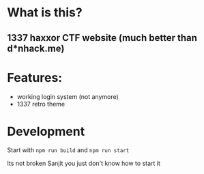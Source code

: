 # What is this?

## 1337 haxxor CTF website (much better than d*nhack.me)

# Features:
- working login system (not anymore)
- 1337 retro theme

# Development

Start with `npm run build` and `npm run start`

Its not broken Sanjit you just don't know how to start it